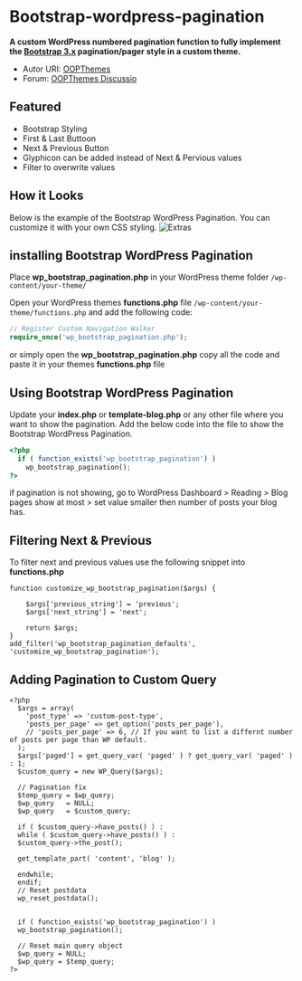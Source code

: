 Bootstrap-wordpress-pagination
==============================

**A custom WordPress numbered pagination function to fully implement the [Bootstrap 3.x](http://getbootstrap.com/) pagination/pager style in a custom theme.**

* Autor URI: [OOPThemes](http://oopthemes.com/)
* Forum: [OOPThemes Discussio](http://oopthemes.com/forums/forum/themes-forum/)

Featured
--------
* Bootstrap Styling
* First & Last Buttoon
* Next & Previous Button
* Glyphicon can be added instead of Next & Pervious values
* Filter to overwrite values

How it Looks
------------

Below is the example of the Bootstrap WordPress Pagination. You can customize it with your own CSS styling.
![Extras](http://3.bp.blogspot.com/-XULxjp0E4uQ/U3Dyph_GJ9I/AAAAAAAABto/4rrOgV_D_Zw/s1600/pagination-wordpress-bootstrap.png)

installing Bootstrap WordPress Pagination
------------
Place **wp_bootstrap_pagination.php** in your WordPress theme folder `/wp-content/your-theme/`

Open your WordPress themes **functions.php** file  `/wp-content/your-theme/functions.php` and add the following code:

```php
// Register Custom Navigation Walker
require_once('wp_bootstrap_pagination.php');
```

or simply open the **wp_bootstrap_pagination.php** copy all the code and paste it in your themes **functions.php** file

Using Bootstrap WordPress Pagination
------------
Update your **index.php** or **template-blog.php** or any other file where you want to show the pagination. Add the below code into the file to show the Bootstrap WordPress Pagination.

```php
<?php
  if ( function_exists('wp_bootstrap_pagination') )
    wp_bootstrap_pagination();
?>
```
if pagination is not showing, go to WordPress Dashboard > Reading > Blog pages show at most > set value smaller then number of posts your blog has.

Filtering Next & Previous
-------------------------
To filter next and previous values use the following snippet into **functions.php**
```
function customize_wp_bootstrap_pagination($args) {
    
    $args['previous_string'] = 'previous';
    $args['next_string'] = 'next';
    
    return $args;
}
add_filter('wp_bootstrap_pagination_defaults', 'customize_wp_bootstrap_pagination');
```

Adding Pagination to Custom Query
-------------------------
```
<?php
  $args = array(
    'post_type' => 'custom-post-type',
    'posts_per_page' => get_option('posts_per_page'),
    // 'posts_per_page' => 6, // If you want to list a differnt number of posts per page than WP default.
  );
  $args['paged'] = get_query_var( 'paged' ) ? get_query_var( 'paged' ) : 1;
  $custom_query = new WP_Query($args);
  
  // Pagination fix
  $temp_query = $wp_query;
  $wp_query   = NULL;
  $wp_query   = $custom_query;
  
  if ( $custom_query->have_posts() ) :
  while ( $custom_query->have_posts() ) :
  $custom_query->the_post();
  
  get_template_part( 'content', 'blog' );
  
  endwhile;
  endif;
  // Reset postdata
  wp_reset_postdata();
  
  
  if ( function_exists('wp_bootstrap_pagination') )
  wp_bootstrap_pagination();
  
  // Reset main query object
  $wp_query = NULL;
  $wp_query = $temp_query;
?>
```
